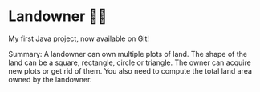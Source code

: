 # Landowner 🧑‍🌾
My first Java project, now available on Git!

Summary:
A landowner can own multiple plots of land. The shape of the land can be a square, rectangle, circle or triangle. The
owner can acquire new plots or get rid of them. You also need to compute the total land area owned by the landowner.
